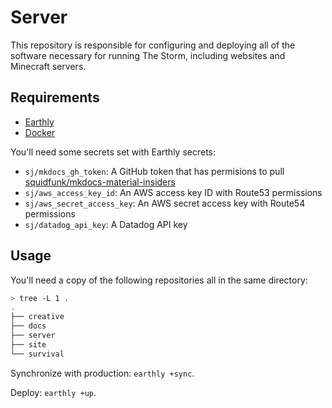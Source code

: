# Server

This repository is responsible for configuring and deploying all of the software necessary for running The Storm, including websites and Minecraft servers.

## Requirements

-   [Earthly](https://earthly.dev/)
-   [Docker](https://www.docker.com/)

You'll need some secrets set with Earthly secrets:

-   `sj/mkdocs_gh_token`: A GitHub token that has permisions to pull [squidfunk/mkdocs-material-insiders](https://github.com/squidfunk/mkdocs-material-insiders)
-   `sj/aws_access_key_id`: An AWS access key ID with Route53 permissions
-   `sj/aws_secret_access_key`: An AWS secret access key with Route54 permissions
-   `sj/datadog_api_key`: A Datadog API key

## Usage

You'll need a copy of the following repositories all in the same directory:

```bash
> tree -L 1 .
.
├── creative
├── docs
├── server
├── site
└── survival
```

Synchronize with production: `earthly +sync`.

Deploy: `earthly +up`.
